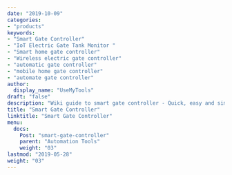 ```yaml
---
date: "2019-10-09"
categories:
- "products"
keywords:
- "Smart Gate Controller"
- "IoT Electric Gate Tank Monitor "
- "Smart home gate controller"
- "Wireless electric gate controller"
- "automatic gate controller"
- "mobile home gate controller"
- "automate gate controller"
author:
  display_name: "UseMyTools"
draft: "false"
description: "Wiki guide to smart gate controller - Quick, easy and simple way to automate your home electric gate and control it from your mobile/tablet or PC. You can Open your gate from anywhere from your home with one click."
title: "Smart Gate Controller"
linktitle: "Smart Gate Controller"
menu:
  docs:
    Post: "smart-gate-controller"
    parent: "Automation Tools"
    weight: "03"
lastmod: "2019-05-28"
weight: "03"
---
```

